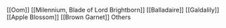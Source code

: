 [[Oom]]
[[Milennium, Blade of Lord Brightborn]]
[[Balladaire]]
[[Galdalily]]
[[Apple Blossom]]
[[Brown Garnet]]
Others
